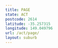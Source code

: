 ```yaml
---
title: PAGE
state: ACT
postcode: 2614
latitude: -35.257315
longitude: 149.049796
url: /act/page/
layout: suburb
---
```


